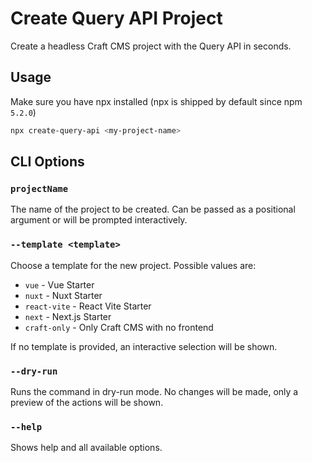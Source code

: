 # Create Query API Project

Create a headless Craft CMS project with the Query API in seconds. 

## Usage

Make sure you have npx installed (npx is shipped by default since npm `5.2.0`)

```bash
npx create-query-api <my-project-name>
```

## CLI Options

### `projectName`
The name of the project to be created. Can be passed as a positional argument or will be prompted interactively.

### `--template <template>`
Choose a template for the new project. Possible values are:

- `vue` - Vue Starter
- `nuxt` - Nuxt Starter
- `react-vite` - React Vite Starter
- `next` - Next.js Starter
- `craft-only` - Only Craft CMS with no frontend

If no template is provided, an interactive selection will be shown.

### `--dry-run`
Runs the command in dry-run mode. No changes will be made, only a preview of the actions will be shown.

### `--help`
Shows help and all available options.

